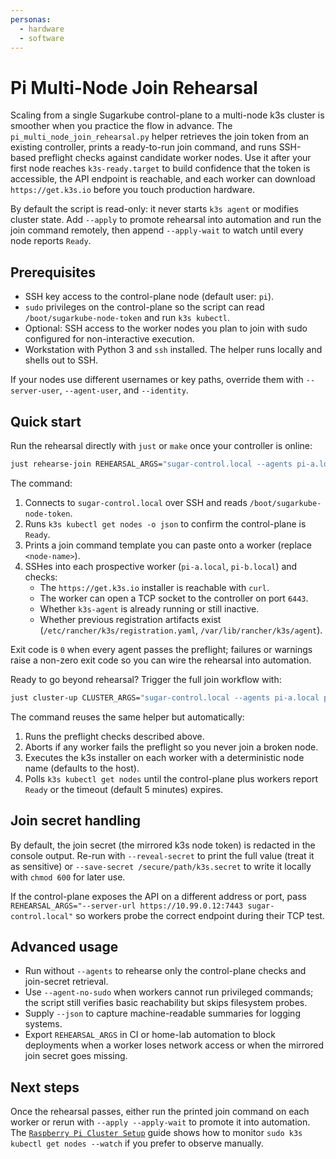 ```yaml
---
personas:
  - hardware
  - software
---
```


# Pi Multi-Node Join Rehearsal

Scaling from a single Sugarkube control-plane to a multi-node k3s cluster is smoother when you
practice the flow in advance. The `pi_multi_node_join_rehearsal.py` helper retrieves the join token
from an existing controller, prints a ready-to-run join command, and runs SSH-based preflight checks
against candidate worker nodes. Use it after your first node reaches `k3s-ready.target` to build
confidence that the token is accessible, the API endpoint is reachable, and each worker can download
`https://get.k3s.io` before you touch production hardware.

By default the script is read-only: it never starts `k3s agent` or modifies cluster state. Add
`--apply` to promote rehearsal into automation and run the join command remotely, then append
`--apply-wait` to watch until every node reports `Ready`.

## Prerequisites

- SSH key access to the control-plane node (default user: `pi`).
- `sudo` privileges on the control-plane so the script can read `/boot/sugarkube-node-token` and run
  `k3s kubectl`.
- Optional: SSH access to the worker nodes you plan to join with sudo configured for
  non-interactive execution.
- Workstation with Python 3 and `ssh` installed. The helper runs locally and shells out to SSH.

If your nodes use different usernames or key paths, override them with `--server-user`,
`--agent-user`, and `--identity`.

## Quick start

Run the rehearsal directly with `just` or `make` once your controller is online:

```bash
just rehearse-join REHEARSAL_ARGS="sugar-control.local --agents pi-a.local pi-b.local"
```

The command:

1. Connects to `sugar-control.local` over SSH and reads `/boot/sugarkube-node-token`.
2. Runs `k3s kubectl get nodes -o json` to confirm the control-plane is `Ready`.
3. Prints a join command template you can paste onto a worker (replace `<node-name>`).
4. SSHes into each prospective worker (`pi-a.local`, `pi-b.local`) and checks:
   - The `https://get.k3s.io` installer is reachable with `curl`.
   - The worker can open a TCP socket to the controller on port `6443`.
   - Whether `k3s-agent` is already running or still inactive.
   - Whether previous registration artifacts exist (`/etc/rancher/k3s/registration.yaml`,
     `/var/lib/rancher/k3s/agent`).

Exit code is `0` when every agent passes the preflight; failures or warnings raise a non-zero exit
code so you can wire the rehearsal into automation.

Ready to go beyond rehearsal? Trigger the full join workflow with:

```bash
just cluster-up CLUSTER_ARGS="sugar-control.local --agents pi-a.local pi-b.local --apply --apply-wait"
```

The command reuses the same helper but automatically:

1. Runs the preflight checks described above.
2. Aborts if any worker fails the preflight so you never join a broken node.
3. Executes the k3s installer on each worker with a deterministic node name (defaults to the host).
4. Polls `k3s kubectl get nodes` until the control-plane plus workers report `Ready` or the
   timeout (default 5 minutes) expires.

## Join secret handling

By default, the join secret (the mirrored k3s node token) is redacted in the console output.
Re-run with `--reveal-secret` to print the full value (treat it as sensitive) or
`--save-secret /secure/path/k3s.secret` to write it locally with `chmod 600` for later use.

If the control-plane exposes the API on a different address or port, pass
`REHEARSAL_ARGS="--server-url https://10.99.0.12:7443 sugar-control.local"` so workers probe the
correct endpoint during their TCP test.

## Advanced usage

- Run without `--agents` to rehearse only the control-plane checks and join-secret retrieval.
- Use `--agent-no-sudo` when workers cannot run privileged commands; the script still verifies basic
  reachability but skips filesystem probes.
- Supply `--json` to capture machine-readable summaries for logging systems.
- Export `REHEARSAL_ARGS` in CI or home-lab automation to block deployments when a worker loses
  network access or when the mirrored join secret goes missing.

## Next steps

Once the rehearsal passes, either run the printed join command on each worker or rerun with
`--apply --apply-wait` to promote it into automation. The
[`Raspberry Pi Cluster Setup`](./raspi_cluster_setup.md#5-form-the-k3s-cluster) guide shows how to
monitor `sudo k3s kubectl get nodes --watch` if you prefer to observe manually.
